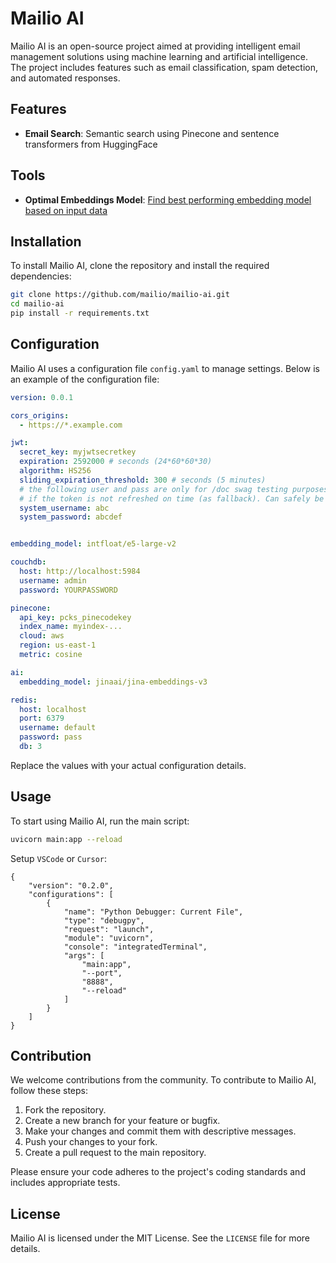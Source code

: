 <!--
This file contains the README documentation for the Mailio AI project.
-->
# Mailio AI

Mailio AI is an open-source project aimed at providing intelligent email management solutions using machine learning and artificial intelligence. The project includes features such as email classification, spam detection, and automated responses.

## Features

- **Email Search**: Semantic search using Pinecone and sentence transformers from HuggingFace

## Tools

- **Optimal Embeddings Model**: [Find best performing embedding model based on input data](https://github.com/mailio/mailio-ai/tree/main/tools)

## Installation

To install Mailio AI, clone the repository and install the required dependencies:

```bash
git clone https://github.com/mailio/mailio-ai.git
cd mailio-ai
pip install -r requirements.txt
```

## Configuration

Mailio AI uses a configuration file `config.yaml` to manage settings. Below is an example of the configuration file:

```yaml
version: 0.0.1

cors_origins: 
  - https://*.example.com

jwt:
  secret_key: myjwtsecretkey
  expiration: 2592000 # seconds (24*60*60*30)
  algorithm: HS256
  sliding_expiration_threshold: 300 # seconds (5 minutes)
  # the following user and pass are only for /doc swag testing purposes and
  # if the token is not refreshed on time (as fallback). Can safely be removed from the app
  system_username: abc
  system_password: abcdef


embedding_model: intfloat/e5-large-v2

couchdb:
  host: http://localhost:5984
  username: admin
  password: YOURPASSWORD

pinecone:
  api_key: pcks_pinecodekey
  index_name: myindex-...
  cloud: aws
  region: us-east-1
  metric: cosine

ai:
  embedding_model: jinaai/jina-embeddings-v3

redis:
  host: localhost
  port: 6379
  username: default
  password: pass
  db: 3
```

Replace the values with your actual configuration details.

## Usage

To start using Mailio AI, run the main script:

```bash
uvicorn main:app --reload
```

Setup `VSCode` or `Cursor`: 

```
{
    "version": "0.2.0",
    "configurations": [
        {
            "name": "Python Debugger: Current File",
            "type": "debugpy",
            "request": "launch",
            "module": "uvicorn",
            "console": "integratedTerminal",
            "args": [
                "main:app",
                "--port",
                "8888",
                "--reload"
            ]
        }
    ]
}
```

## Contribution

We welcome contributions from the community. To contribute to Mailio AI, follow these steps:

1. Fork the repository.
2. Create a new branch for your feature or bugfix.
3. Make your changes and commit them with descriptive messages.
4. Push your changes to your fork.
5. Create a pull request to the main repository.

Please ensure your code adheres to the project's coding standards and includes appropriate tests.

## License

Mailio AI is licensed under the MIT License. See the `LICENSE` file for more details.

